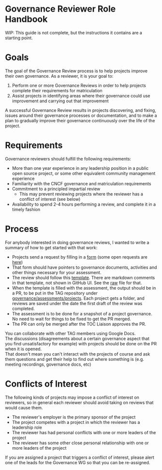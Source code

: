 # Governance Reviewer Role Handbook

WIP: This guide is not complete, but the instructions it contains are a starting point.

# Goals

The goal of the Governance Review process is to help projects improve their own governance.  As a reviewer, it is your goal to:

1. Perform one or more Governance Reviews in order to help projects complete their requirements for matriculation  
2. Assist projects in identifying areas where their governance could use improvement and carrying out that improvement  

A successful Governance Review results in projects discovering, and fixing, issues around their governance processes or documentation, and to make a plan to gradually improve their governance continuously over the life of the project.


# Requirements

Governance reviewers should fulfill the following requirements:

* More than one year experience in any leadership position in a public open source project, or some other equivalent community management experience  
* Familiarity with the CNCF governance and matriculation requirements  
* Commitment to a principled impartial review  
  * This may prevent reviewing projects where the reviewer has a conflict of interest (see below)
* Availability to spend 2-4 hours performing a review, and complete it in a timely fashion

# Process

For anybody interested in doing governance reviews, I wanted to write a summary of how to get started with that work:

* Projects send a request by filling in a [form](https://github.com/cncf/tag-contributor-strategy/issues/new?assignees=jberkus%2Cgeekygirldawn&labels=wg%2Fgovernance&projects=&template=governance-review-request.yaml&title=%5BGovernance+Review%5D%3A+PROJECT+NAME) (some open requests are [here](https://github.com/cncf/tag-contributor-strategy/issues?q=is%3Aissue+is%3Aopen+label%3Awg%2Fgovernance+%22governance+review%22))  
* That form should have pointers to governance documents, activities and other things necessary for your assessment.  
* The review should follow this [template](https://github.com/cncf/tag-contributor-strategy/blob/main/governance/reviews/template.md). There are markdown comments in that template, not shown in GitHub UI. See the [raw](https://raw.githubusercontent.com/cncf/tag-contributor-strategy/main/governance/reviews/template.md) file for that.  
* When the template is filled with the assessment, the output should be in a PR, to be put in the TAG repository under [governance/assessments/projects](https://github.com/cncf/tag-contributor-strategy/tree/main/governance/assessments/projects).  Each project gets a folder, and reviews are saved under the date the first draft of the review was completed.
* The assessment is to be done for a snapshot of a project governance. No need to wait for things to be fixed to get the PR merged.  
* The PR can only be merged after the TOC Liaison approves the PR.

You can collaborate with other TAG members using Google Docs.  
The discussions (disagreements about a certain governance aspect that you find unsatisfactory for example) with projects should be done on the PR when it is opened.  
That doesn't mean you can't interact with the projects of course and ask them questions and get their help to find out where something is (e.g. meeting recordings, governance docs, etc)

# Conflicts of Interest

The following kinds of projects may impose a conflict of interest on reviewers, so in general each reviewer should avoid taking on reviews that would cause them.

* The reviewer's employer is the primary sponsor of the project
* The project competes with a project in which the reviewer has a leadership role
* The reviewer has had personal conflicts with one or more leaders of the project
* The reviewer has some other close personal relationship with one or more leaders of the project

If you are assigned a project that triggers a conflict of interest, please alert one of the leads for the Governance WG so that you can be re-assigned.